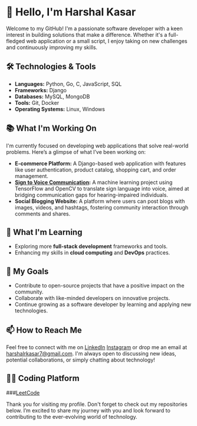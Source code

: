 # 👋 Hello, I'm Harshal Kasar

Welcome to my GitHub! I'm a passionate software developer with a keen interest in building solutions that make a difference. Whether it's a full-fledged web application or a small script, I enjoy taking on new challenges and continuously improving my skills.

## 🛠️ Technologies & Tools

- **Languages:** Python, Go, C, JavaScript, SQL
- **Frameworks:** Django
- **Databases:** MySQL, MongoDB
- **Tools:** Git, Docker
- **Operating Systems:** Linux, Windows

## 📚 What I'm Working On

I'm currently focused on developing web applications that solve real-world problems. Here’s a glimpse of what I’ve been working on:

- **E-commerce Platform:** A Django-based web application with features like user authentication, product catalog, shopping cart, and order management.
- **[Sign to Voice Communication](https://github.com/HarshalRKasar7/Sign-Language-Detection):** A machine learning project using TensorFlow and OpenCV to translate sign language into voice, aimed at bridging communication gaps for hearing-impaired individuals.
- **Social Blogging Website:** A platform where users can post blogs with images, videos, and hashtags, fostering community interaction through comments and shares.

## 🌱 What I'm Learning

- Exploring more **full-stack development** frameworks and tools.
- Enhancing my skills in **cloud computing** and **DevOps** practices.

## 🚀 My Goals

- Contribute to open-source projects that have a positive impact on the community.
- Collaborate with like-minded developers on innovative projects.
- Continue growing as a software developer by learning and applying new technologies.

## 📫 How to Reach Me

Feel free to connect with me on 
[LinkedIn](https://www.linkedin.com/in/harshalrkasar7/)
[Instagram](https://www.instagram.com/harshalrkasar7/)
or drop me an email at harshalrkasar7@gmail.com. 
I'm always open to discussing new ideas, potential collaborations, or simply chatting about technology!

## 👨‍💻 Coding Platform

###[LeetCode](https://leetcode.com/u/HarshalRKasar7/)


Thank you for visiting my profile. Don't forget to check out my repositories below. I’m excited to share my journey with you and look forward to contributing to the ever-evolving world of technology.


<!--
**HarshalRKasar7/HarshalRKasar7** is a ✨ _special_ ✨ repository because its `README.md` (this file) appears on your GitHub profile.

Here are some ideas to get you started:

- 🔭 I’m currently working on ...
- 🌱 I’m currently learning ...
- 👯 I’m looking to collaborate on ...
- 🤔 I’m looking for help with ...
- 💬 Ask me about ...
- 📫 How to reach me: ...
- 😄 Pronouns: ...
- ⚡ Fun fact: ...
-->
